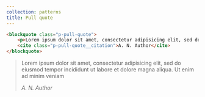 ```yaml
---
collection: patterns
title: Pull quote
---
```


```html
<blockquote class="p-pull-quote">
    <p>Lorem ipsum dolor sit amet, consectetur adipisicing elit, sed do eiusmod tempor incididunt ut labore et dolore magna aliqua. Ut enim ad minim veniam</p>
    <cite class="p-pull-quote__citation">A. N. Author</cite>
</blockquote>
```

<blockquote class="p-pull-quote">
    <p>Lorem ipsum dolor sit amet, consectetur adipisicing elit, sed do eiusmod tempor incididunt ut labore et dolore magna aliqua. Ut enim ad minim veniam</p>
    <cite class="p-pull-quote__citation">A. N. Author</cite>
</blockquote>
